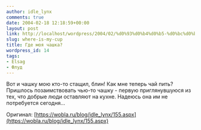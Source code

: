 ```yaml
---
author: idle_lynx
comments: true
date: 2004-02-18 12:18:59+00:00
layout: post
link: http://localhost/wordpress/2004/02/%d0%93%d0%b4%d0%b5-%d0%bc%d0%be%d1%8f-%d1%87%d0%b0%d1%88%d0%ba%d0%b0/
slug: where-is-my-cup
title: Где моя чашка?
wordpress_id: 14
tags:
- Elsag
- Флуд
---
```


Вот и чашку мою кто-то стащил, блин! Как мне теперь чай пить? Пришлось позаимствовать чью-то чашку - первую приглянувшуюся из тех, что добрые люди оставляют на кухне. Надеюсь она им не потребуется сегодня...

Оригинал: [https://wobla.ru/blog/idle_lynx/155.aspx](https://wobla.ru/blog/idle_lynx/155.aspx)
